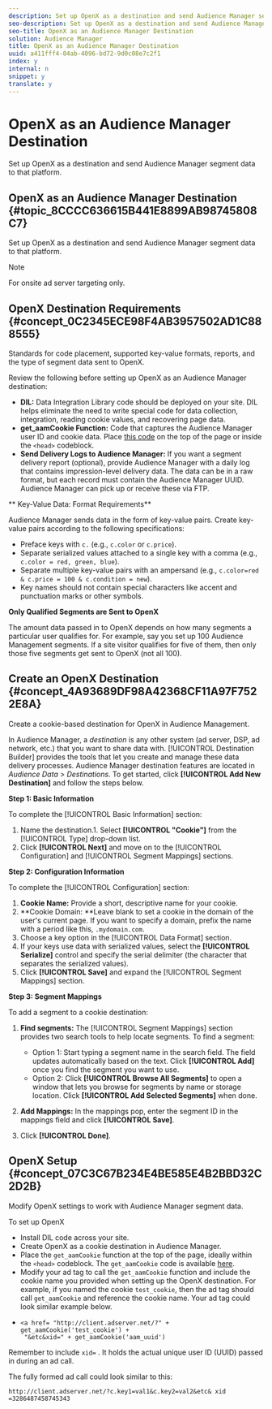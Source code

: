 ```yaml
---
description: Set up OpenX as a destination and send Audience Manager segment data to that platform.
seo-description: Set up OpenX as a destination and send Audience Manager segment data to that platform.
seo-title: OpenX as an Audience Manager Destination
solution: Audience Manager
title: OpenX as an Audience Manager Destination
uuid: a411fff4-04ab-4096-bd72-9d0c08e7c2f1
index: y
internal: n
snippet: y
translate: y
---
```


# OpenX as an Audience Manager Destination

Set up OpenX as a destination and send Audience Manager segment data to that platform.

## OpenX as an Audience Manager Destination {#topic_8CCCC636615B441E8899AB98745808C7}

Set up OpenX as a destination and send Audience Manager segment data to that platform.




>[!NOTE]
>
>For onsite ad server targeting only.

## OpenX Destination Requirements {#concept_0C2345ECE98F4AB3957502AD1C888555}

Standards for code placement, supported key-value formats, reports, and the type of segment data sent to OpenX.


<!-- aam-openx-requirements.xml -->


Review the following before setting up OpenX as an Audience Manager destination: 
* **DIL:** Data Integration Library code should be deployed on your site. DIL helps eliminate the need to write special code for data collection, integration, reading cookie values, and recovering page data.
* **get_aamCookie Function:** Code that captures the Audience Manager user ID and cookie data. Place [this code](../c_features/destinations/get-aam-cookie-code.md#reference_0102FABCC96547DE81DFCA0600BBEFD3) on the top of the page or inside the `<head>` codeblock.
* **Send Delivery Logs to Audience Manager:** If you want a segment delivery report (optional), provide Audience Manager with a daily log that contains impression-level delivery data. The data can be in a raw format, but each record must contain the Audience Manager UUID. Audience Manager can pick up or receive these via FTP.





** Key-Value Data: Format Requirements** 


Audience Manager sends data in the form of key-value pairs. Create key-value pairs according to the following specifications: 
* Preface keys with `c.` (e.g., `c.color` or `c.price`).
* Separate serialized values attached to a single key with a comma (e.g., `c.color = red, green, blue`).
* Separate multiple key-value pairs with an ampersand (e.g., `c.color=red & c.price = 100 & c.condition = new`).
* Key names should not contain special characters like accent and punctuation marks or other symbols.





**Only Qualified Segments are Sent to OpenX** 


The amount data passed in to OpenX depends on how many segments a particular user qualifies for. For example, say you set up 100 Audience Management segments. If a site visitor qualifies for five of them, then only those five segments get sent to OpenX (not all 100). 

## Create an OpenX Destination {#concept_4A93689DF98A42368CF11A97F7522E8A}

Create a cookie-based destination for OpenX in Audience Management.


<!-- aam-openx-destination.xml -->


In Audience Manager, a *destination* is any other system (ad server, DSP, ad network, etc.) that you want to share data with. [!UICONTROL Destination Builder] provides the tools that let you create and manage these data delivery processes. Audience Manager destination features are located in *Audience Data > Destinations*. To get started, click **[!UICONTROL Add New Destination]** and follow the steps below. 


**Step 1: Basic Information** 


To complete the [!UICONTROL Basic Information] section: 
1. Name the destination.1. Select **[!UICONTROL "Cookie"]** from the [!UICONTROL Type] drop-down list.
1. Click **[!UICONTROL Next]** and move on to the [!UICONTROL Configuration] and [!UICONTROL Segment Mappings] sections.





**Step 2: Configuration Information** 


To complete the [!UICONTROL Configuration] section: 

1. **Cookie Name:** Provide a short, descriptive name for your cookie.
1. **Cookie Domain: **Leave blank to set a cookie in the domain of the user's current page. If you want to specify a domain, prefix the name with a period like this, `.mydomain.com`.
1. Choose a key option in the [!UICONTROL Data Format] section.
1. If your keys use data with serialized values, select the **[!UICONTROL Serialize]** control and specify the serial delimiter (the character that separates the serialized values).
1. Click **[!UICONTROL Save]** and expand the [!UICONTROL Segment Mappings] section.




**Step 3: Segment Mappings** 


To add a segment to a cookie destination: 

1. **Find segments:** The [!UICONTROL Segment Mappings] section provides two search tools to help locate segments. To find a segment: 
    * Option 1: Start typing a segment name in the search field. The field updates automatically based on the text. Click **[!UICONTROL Add]** once you find the segment you want to use.    
    * Option 2: Click **[!UICONTROL Browse All Segments]** to open a window that lets you browse for segments by name or storage location. Click **[!UICONTROL Add Selected Segments]** when done.    
    
    

1. **Add Mappings:** In the mappings pop, enter the segment ID in the mappings field and click **[!UICONTROL Save]**.
1. Click **[!UICONTROL Done]**.


## OpenX Setup {#concept_07C3C67B234E4BE585E4B2BBD32C2D2B}

Modify OpenX settings to work with Audience Manager segment data.


<!-- aam-openx-code.xml -->


To set up OpenX 
* Install DIL code across your site.
* Create OpenX as a cookie destination in Audience Manager.
* Place the `get_aamCookie` function at the top of the page, ideally within the `<head>` codeblock. The `get_aamCookie` code is available [here](../c_features/destinations/get-aam-cookie-code.md#reference_0102FABCC96547DE81DFCA0600BBEFD3).
* Modify your ad tag to call the `get_aamCookie` function and include the cookie name you provided when setting up the OpenX destination. For example, if you named the cookie `test_cookie`, then the ad tag should call `get_aamCookie` and reference the cookie name. Your ad tag could look similar example below.
* 
  ```
  <a href= "http://client.adserver.net/?" + get_aamCookie('test_cookie') + 
   "&etc&xid=" + get_aamCookie('aam_uuid')
  ```



Remember to include `xid=` . It holds the actual unique user ID (UUID) passed in during an ad call. 


The fully formed ad call could look similar to this: 
```
http://client.adserver.net/?c.key1=val1&c.key2=val2&etc& xid =3286487458745343
```

